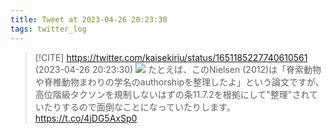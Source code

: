 ```yaml
---
title: Tweet at 2023-04-26 20:23:30
tags: twitter_log
---
```


> [!CITE] https://twitter.com/kaisekiriu/status/1651185227740610561 (2023-04-26 20:23:30)
> ![](https://twitter.com/kaisekiriu/status/1651185227740610561)
> たとえば、このNielsen (2012)は「脊索動物や脊椎動物まわりの学名のauthorshipを整理したよ」という論文ですが、高位階級タクソンを規制しないはずの条11.7.2を根拠にして"整理"されていたりするので面倒なことになっていたりします。
> https://t.co/4jDG5AxSp0
